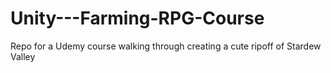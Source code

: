 # Unity---Farming-RPG-Course
Repo for a Udemy course walking through creating a cute ripoff of Stardew Valley
